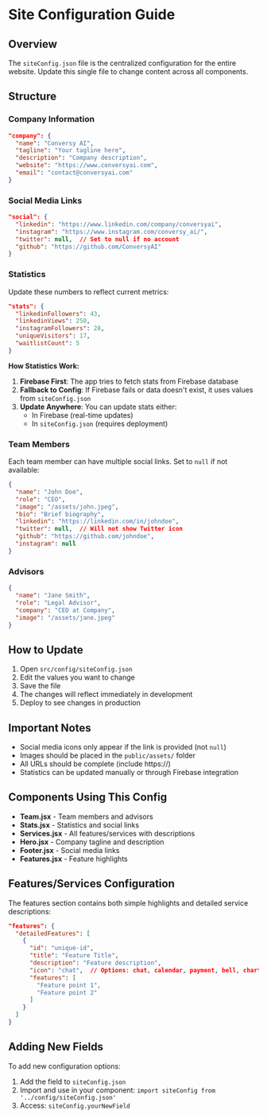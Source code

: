 # Site Configuration Guide

## Overview
The `siteConfig.json` file is the centralized configuration for the entire website. Update this single file to change content across all components.

## Structure

### Company Information
```json
"company": {
  "name": "Conversy AI",
  "tagline": "Your tagline here",
  "description": "Company description",
  "website": "https://www.conversyai.com",
  "email": "contact@conversyai.com"
}
```

### Social Media Links
```json
"social": {
  "linkedin": "https://www.linkedin.com/company/conversyai",
  "instagram": "https://www.instagram.com/conversy_ai/",
  "twitter": null,  // Set to null if no account
  "github": "https://github.com/ConversyAI"
}
```

### Statistics
Update these numbers to reflect current metrics:
```json
"stats": {
  "linkedinFollowers": 43,
  "linkedinViews": 250,
  "instagramFollowers": 28,
  "uniqueVisitors": 17,
  "waitlistCount": 5
}
```

**How Statistics Work:**
1. **Firebase First**: The app tries to fetch stats from Firebase database
2. **Fallback to Config**: If Firebase fails or data doesn't exist, it uses values from `siteConfig.json`
3. **Update Anywhere**: You can update stats either:
   - In Firebase (real-time updates)
   - In `siteConfig.json` (requires deployment)

### Team Members
Each team member can have multiple social links. Set to `null` if not available:
```json
{
  "name": "John Doe",
  "role": "CEO",
  "image": "/assets/john.jpeg",
  "bio": "Brief biography",
  "linkedin": "https://linkedin.com/in/johndoe",
  "twitter": null,  // Will not show Twitter icon
  "github": "https://github.com/johndoe",
  "instagram": null
}
```

### Advisors
```json
{
  "name": "Jane Smith",
  "role": "Legal Advisor",
  "company": "CEO at Company",
  "image": "/assets/jane.jpeg"
}
```

## How to Update

1. Open `src/config/siteConfig.json`
2. Edit the values you want to change
3. Save the file
4. The changes will reflect immediately in development
5. Deploy to see changes in production

## Important Notes

- Social media icons only appear if the link is provided (not `null`)
- Images should be placed in the `public/assets/` folder
- All URLs should be complete (include https://)
- Statistics can be updated manually or through Firebase integration

## Components Using This Config

- **Team.jsx** - Team members and advisors
- **Stats.jsx** - Statistics and social links
- **Services.jsx** - All features/services with descriptions
- **Hero.jsx** - Company tagline and description
- **Footer.jsx** - Social media links
- **Features.jsx** - Feature highlights

## Features/Services Configuration

The features section contains both simple highlights and detailed service descriptions:

```json
"features": {
  "detailedFeatures": [
    {
      "id": "unique-id",
      "title": "Feature Title",
      "description": "Feature description",
      "icon": "chat",  // Options: chat, calendar, payment, bell, chart, spreadsheet
      "features": [
        "Feature point 1",
        "Feature point 2"
      ]
    }
  ]
}
```

## Adding New Fields

To add new configuration options:
1. Add the field to `siteConfig.json`
2. Import and use in your component: `import siteConfig from '../config/siteConfig.json'`
3. Access: `siteConfig.yourNewField`